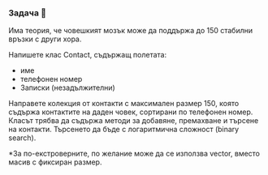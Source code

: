 ### Задача 📃

Има теория, че човешкият мозък може да поддържа до 150 стабилни връзки с други хора.

Напишете клас Contact, съдържащ полетата:
- име
- телефонен номер
- Записки (незадължителни)

Направете колекция от контакти с максимален размер 150, която съдържа контактите на даден човек, сортирани по телефонен номер. Класът трябва да съдържа методи за добавяне, премахване и търсене на контакти. Търсенето да бъде с логаритмична сложност (binary search). 

*За по-екстроверните, по желание може да се използва vector, вместо масив с фиксиран размер.
